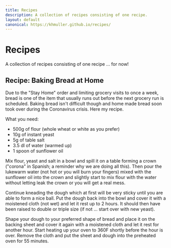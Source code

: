 ```yaml
---
title: Recipes
description: A collection of recipes consisting of one recipe.
layout: default
canonical: https://khmuller.github.io/recipes/
---
```


# Recipes

A collection of recipes consisting of one recipe ... for now!

## Recipe: Baking Bread at Home

Due to the "Stay Home" order and limiting grocery visits to once a week, bread is one of the item that usually runs out before the next grocery run is scheduled. Baking bread isn't difficult though and home made bread soon took over during the Coronavirus crisis. Here my recipe.

What you need:

- 500g of flour (whole wheat or white as you prefer)
- 10g of instant yeast
- 5g of table salt
- 3.5 dl of water (warmed up)
- 1 spoon of sunflower oil

Mix flour, yeast and salt in a bowl and spill it on a table forming a crown ("corona" in Spanish; a reminder why we are doing all this). Then pour the lukewarm water (not hot or you will burn your fingers) mixed with the sunflower oil into the crown and slightly start to mix flour with the water without letting leak the crown or you will get a real mess.

Continue kneading the dough which at first will be very sticky until you are able to form a nice ball. Put the dough back into the bowl and cover it with a moistened cloth (not wet) and let it rest up to 2 hours. It should then have been raised to double or triple size (if not ... start over with new yeast).

Shape your dough to your preferred shape of bread and place it on the backing sheet and cover it again with a moistened cloth and let it rest for another hour. Start heating up your oven to 360F shortly before the hour is over. Remove the cloth and put the sheet and dough into the preheated oven for 55 minutes.